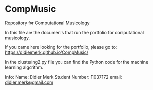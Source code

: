 # CompMusic
Repository for Computational Musicology

In this file are the documents that run the portfolio for computational musicology.

If you came here looking for the portfolio, please go to: https://didiermerk.github.io/CompMusic/

In the clustering2.py file you can find the Python code for the machine learning algorithm.

Info:
Name: Didier Merk
Student Number: 11037172
email: didier.merk@gmail.com
